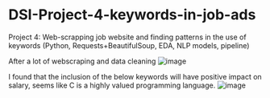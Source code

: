 # DSI-Project-4-keywords-in-job-ads

Project 4: Web-scrapping job website and finding patterns in the use of keywords 
	(Python, Requests+BeautifulSoup, EDA, NLP models, pipeline)

After a lot of webscraping and data cleaning
![image](https://user-images.githubusercontent.com/38799777/167052952-136993c6-d848-41ee-9fd3-2cfafd24bf7f.png)

I found that the inclusion of the below keywords will have positive impact on salary, seems like C is a highly valued programming language.
![image](https://user-images.githubusercontent.com/38799777/167053389-03fac6f7-2040-41fc-825a-2c9e675949b4.png)
